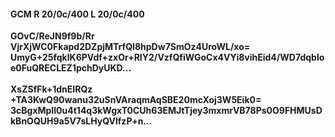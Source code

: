 #### GCM R 20/0c/400 L 20/0c/400
**GOvC/ReJN9f9b/Rr**<br/>**VjrXjWC0Fkapd2DZpjMTrfQI8hpDw7SmOz4UroWL/xo=**<br/>**UmyG+25fqkIK6PVdf+zxOr+RIY2/VzfQfiWGoCx4VYi8vihEid4/WD7dqbIoe0FuQRECLEZ1pchDyUKD...**<br/><br/>
**XsZSfFk+1dnEIRQz**<br/>**+TA3KwQ90wanu32uSnVAraqmAqSBE20mcXoj3W5Eik0=**<br/>**3cBgxMpIl0u4t14q3kWgxT0CUh63EMJtTjey3mxmrVB78Ps0O9FHMUsDkBnOQUH9a5V7sLHyQVlfzP+n...**